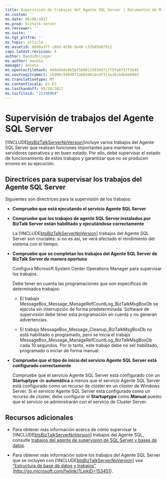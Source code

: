 ```yaml
---
title: Supervisión de trabajos del Agente SQL Server | Documentos de Microsoft
ms.custom: ''
ms.date: 06/08/2017
ms.prod: biztalk-server
ms.reviewer: ''
ms.suite: ''
ms.tgt_pltfrm: ''
ms.topic: article
ms.assetid: 60d0a377-c86d-429b-9e48-c37bd5b0f912
caps.latest.revision: 4
author: MandiOhlinger
ms.author: mandia
manager: anneta
ms.openlocfilehash: 489e9e8e8b5bf5b00125036d71ff5fa0f37f3545
ms.sourcegitcommit: cb908c540d8f1a692d01dc8f313e16cb4b4e696d
ms.translationtype: MT
ms.contentlocale: es-ES
ms.lasthandoff: 09/20/2017
ms.locfileid: "22298964"
---
```

# <a name="monitoring-sql-server-agent-jobs"></a>Supervisión de trabajos del Agente SQL Server
[!INCLUDE[btsBizTalkServerNoVersion](../includes/btsbiztalkservernoversion-md.md)]incluye varios trabajos del Agente SQL Server que realizan funciones importantes para mantener los servidores operativos y en buen estado. Por ello, debe supervisar el estado de funcionamiento de estos trabajos y garantizar que no se producen errores en su ejecución.  
  
## <a name="guidelines-for-monitoring-the-sql-server-agent-jobs"></a>Directrices para supervisar los trabajos del Agente SQL Server  
 Siguientes son directrices para la supervisión de los trabajos:  
  
-   **Compruebe que está ejecutando el servicio Agente SQL Server**  
  
-   **Compruebe que los trabajos de agente SQL Server instalados por BizTalk Server están habilitado y ejecutándose correctamente**  
  
     La [!INCLUDE[btsBizTalkServerNoVersion](../includes/btsbiztalkservernoversion-md.md)] trabajos del Agente SQL Server son cruciales: si no es así, se verá afectado el rendimiento del sistema con el tiempo.  
  
-   **Compruebe que se completan los trabajos del Agente SQL Server de BizTalk Server de manera oportuna**  
  
     Configura Microsoft System Center Operations Manager para supervisar los trabajos.  
  
     Debe tener en cuenta las programaciones que son específicas de determinados trabajos:  
  
    -   El trabajo MessageBox_Message_ManageRefCountLog_BizTalkMsgBoxDb se ejecuta sin interrupción de forma predeterminada. Software de supervisión debe tener esta programación en cuenta y no generan advertencias.  
  
    -   El trabajo MessageBox_Message_Cleanup_BizTalkMsgBoxDb no está habilitado o programado, pero se inicia el trabajo MessageBox_Message_ManageRefCountLog_BizTalkMsgBoxDb cada 10 segundos. Por lo tanto, este trabajo debe no ser habilitado, programado o iniciar de forma manual.  
  
-   **Compruebe que el tipo de inicio del servicio Agente SQL Server está configurado correctamente**  
  
     Compruebe que el servicio Agente SQL Server está configurado con un **Startuptype** de **automática** a menos que el servicio Agente SQL Server está configurado como un recurso de clúster en un clúster de Windows Server. Si el servicio Agente SQL Server está configurado como un recurso de clúster, debe configurar el **Startuptype** como **Manual** puesto que el servicio se administrarán con el servicio de Cluster Server.  
  
## <a name="additional-resources"></a>Recursos adicionales  
  
-   Para obtener más información acerca de cómo supervisar la [!INCLUDE[btsBizTalkServerNoVersion](../includes/btsbiztalkservernoversion-md.md)] trabajos del Agente SQL, consulte [trabajos del agente de supervisión de SQL Server y bases de datos](../technical-guides/monitoring-sql-server-agent-jobs-and-databases.md).  
  
-   Para obtener más información sobre los trabajos del Agente SQL Server que se incluyen con [!INCLUDE[btsBizTalkServerNoVersion](../includes/btsbiztalkservernoversion-md.md)] vea ["Estructura de base de datos y trabajos"](http://go.microsoft.com/fwlink/?LinkID=153451) (http://go.microsoft.com/fwlink/?LinkID=153451).